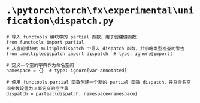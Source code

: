 # `.\pytorch\torch\fx\experimental\unification\dispatch.py`

```
# 导入 functools 模块中的 partial 函数，用于创建偏函数
from functools import partial
# 从当前模块的 multipledispatch 中导入 dispatch 函数，并忽略类型检查的警告
from .multipledispatch import dispatch  # type: ignore[import]

# 定义一个空的字典作为命名空间
namespace = {}  # type: ignore[var-annotated]

# 使用 functools.partial 函数创建一个新的 partial 函数 dispatch，并将命名空间参数设置为上面定义的空字典
dispatch = partial(dispatch, namespace=namespace)
```